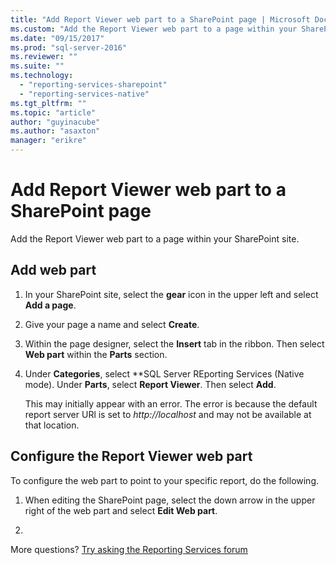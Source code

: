 ```yaml
---
title: "Add Report Viewer web part to a SharePoint page | Microsoft Docs"
ms.custom: "Add the Report Viewer web part to a page within your SharePoint site."
ms.date: "09/15/2017"
ms.prod: "sql-server-2016"
ms.reviewer: ""
ms.suite: ""
ms.technology: 
  - "reporting-services-sharepoint"
  - "reporting-services-native"
ms.tgt_pltfrm: ""
ms.topic: "article"
author: "guyinacube"
ms.author: "asaxton"
manager: "erikre"
---
```


# Add Report Viewer web part to a SharePoint page

Add the Report Viewer web part to a page within your SharePoint site.

## Add web part

1. In your SharePoint site, select the **gear** icon in the upper left and select **Add a page**.

2. Give your page a name and select **Create**.

3. Within the page designer, select the **Insert** tab in the ribbon. Then select **Web part** within the **Parts** section.

4. Under **Categories**, select **SQL Server REporting Services (Native mode). Under **Parts**, select **Report Viewer**. Then select **Add**.

    This may initially appear with an error. The error is because the default report server URl is set to *http://localhost* and may not be available at that location.

## Configure the Report Viewer web part

To configure the web part to point to your specific report, do the following.

1. When editing the SharePoint page, select the down arrow in the upper right of the web part and select **Edit Web part**.

2. 

More questions? [Try asking the Reporting Services forum](http://go.microsoft.com/fwlink/?LinkId=620231)